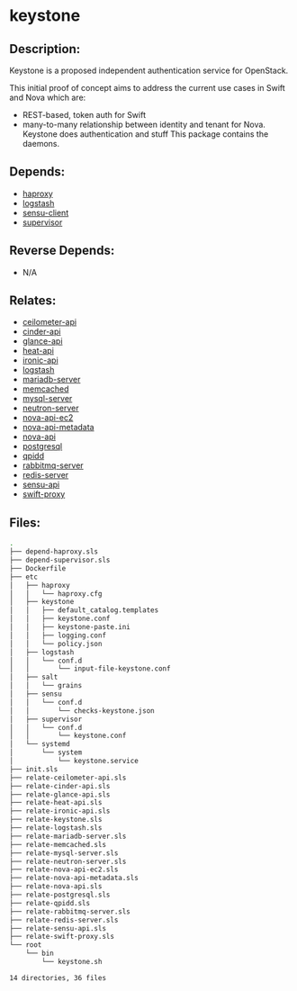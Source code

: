# keystone

## Description:

Keystone is a proposed independent authentication service for OpenStack.

This initial proof of concept aims to address the current use cases in Swift and Nova which are:

* REST-based, token auth for Swift
* many-to-many relationship between identity and tenant for Nova. Keystone
  does authentication and stuff
This package contains the daemons.

## Depends:

  -  [haproxy](salt/haproxy)
  -  [logstash](salt/logstash)
  -  [sensu-client](salt/sensu-client)
  -  [supervisor](salt/supervisor)

## Reverse Depends:

  -  N/A

## Relates:

  -  [ceilometer-api](salt/ceilometer-api)
  -  [cinder-api](salt/cinder-api)
  -  [glance-api](salt/glance-api)
  -  [heat-api](salt/heat-api)
  -  [ironic-api](salt/ironic-api)
  -  [logstash](salt/logstash)
  -  [mariadb-server](salt/mariadb-server)
  -  [memcached](salt/memcached)
  -  [mysql-server](salt/mysql-server)
  -  [neutron-server](salt/neutron-server)
  -  [nova-api-ec2](salt/nova-api-ec2)
  -  [nova-api-metadata](salt/nova-api-metadata)
  -  [nova-api](salt/nova-api)
  -  [postgresql](salt/postgresql)
  -  [qpidd](salt/qpidd)
  -  [rabbitmq-server](salt/rabbitmq-server)
  -  [redis-server](salt/redis-server)
  -  [sensu-api](salt/sensu-api)
  -  [swift-proxy](salt/swift-proxy)

## Files:

```bash
.
├── depend-haproxy.sls
├── depend-supervisor.sls
├── Dockerfile
├── etc
│   ├── haproxy
│   │   └── haproxy.cfg
│   ├── keystone
│   │   ├── default_catalog.templates
│   │   ├── keystone.conf
│   │   ├── keystone-paste.ini
│   │   ├── logging.conf
│   │   └── policy.json
│   ├── logstash
│   │   └── conf.d
│   │       └── input-file-keystone.conf
│   ├── salt
│   │   └── grains
│   ├── sensu
│   │   └── conf.d
│   │       └── checks-keystone.json
│   ├── supervisor
│   │   └── conf.d
│   │       └── keystone.conf
│   └── systemd
│       └── system
│           └── keystone.service
├── init.sls
├── relate-ceilometer-api.sls
├── relate-cinder-api.sls
├── relate-glance-api.sls
├── relate-heat-api.sls
├── relate-ironic-api.sls
├── relate-keystone.sls
├── relate-logstash.sls
├── relate-mariadb-server.sls
├── relate-memcached.sls
├── relate-mysql-server.sls
├── relate-neutron-server.sls
├── relate-nova-api-ec2.sls
├── relate-nova-api-metadata.sls
├── relate-nova-api.sls
├── relate-postgresql.sls
├── relate-qpidd.sls
├── relate-rabbitmq-server.sls
├── relate-redis-server.sls
├── relate-sensu-api.sls
├── relate-swift-proxy.sls
└── root
    └── bin
        └── keystone.sh

14 directories, 36 files
```
